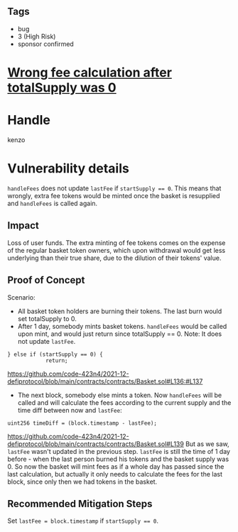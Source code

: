 ## Tags

- bug
- 3 (High Risk)
- sponsor confirmed

# [Wrong fee calculation after totalSupply was 0](https://github.com/code-423n4/2021-12-defiprotocol-findings/issues/58) 

# Handle

kenzo


# Vulnerability details

`handleFees` does not update `lastFee` if `startSupply == 0`.
This means that wrongly, extra fee tokens would be minted once the basket is resupplied and `handleFees` is called again.

## Impact
Loss of user funds.
The extra minting of fee tokens comes on the expense of the regular basket token owners, which upon withdrawal would get less underlying than their true share, due to the dilution of their tokens' value.

## Proof of Concept
Scenario:
- All basket token holders are burning their tokens. The last burn would set totalSupply to 0.
- After 1 day, somebody mints basket tokens.
`handleFees` would be called upon mint, and would just return since totalSupply == 0. Note: It does not update `lastFee`.
```
} else if (startSupply == 0) {
            return;
```
https://github.com/code-423n4/2021-12-defiprotocol/blob/main/contracts/contracts/Basket.sol#L136:#L137
- The next block, somebody else mints a token. Now `handleFees` will be called and will calculate the fees according to the current supply and the time diff between now and `lastFee`:
```
uint256 timeDiff = (block.timestamp - lastFee);
```
https://github.com/code-423n4/2021-12-defiprotocol/blob/main/contracts/contracts/Basket.sol#L139
But as we saw, `lastFee` wasn't updated in the previous step. `lastFee` is still the time of 1 day before - when the last person burned his tokens and the basket supply was 0.
So now the basket will mint fees as if a whole day has passed since the last calculation, but actually it only needs to calculate the fees for the last block, since only then we had tokens in the basket.

## Recommended Mitigation Steps
Set `lastFee = block.timestamp` if `startSupply == 0`.

